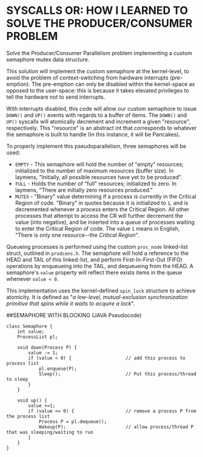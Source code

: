 # SYSCALLS OR: HOW I LEARNED TO SOLVE THE PRODUCER/CONSUMER PROBLEM
Solve the Producer/Consumer Parallelism problem implementing a custom semaphore mutex data structure.

This solution will implement the custom semaphore at the kernel-level, to avoid the
problem of context-switching from hardware interrupts (pre-emption). The pre-emption
can only be disabled within the kernel-space as opposed to the user-space: this is
because it takes elevated privileges to tell the hardware not to send interrupts.

With interrupts disabled, this code will allow our custom semaphore to issue `DOWN()` and
`UP()` events with regards to a buffer of items. The `DOWN()` and `UP()` syscalls will atomically
decrement and increment a given "resource", respectively. This "resource" is an abstract int that
corresponds to whatever the semaphore is built to handle (In this instance, it will be Pancakes).

To properly implement this pseudoparallelism, three semaphores will be used:
* `EMPTY` - This semaphore will hold the number of "empty" resources; initialized to the number of maximum resources (buffer size). In laymens, "Initially, all possible resources have yet to be produced".  
* `FULL` - Holds the number of "full" resources; initialized to zero. In laymens, "There are initially zero resources produced."  
* `MUTEX` - "Binary" value determining if a process is currently in the Critical Region of code. "Binary" in quotes because it is initialized to `1`, and is decremented whenever a process enters the Critical Region. All other processes that attempt to access the CR will further decrement the value (into negative), and be inserted into a queue of processes waiting to enter the Critical Region of code. The value `1` means in English, "There is only one resource--the _Critical Region_".  

Queueing processes is performed using the custom `proc_node` linked-list struct, outlined in `prodcons.h`. 
The semaphore will hold a reference to the HEAD and TAIL of this linked-list, and perform First-In-First-Out 
(FIFO) operations by enqueueing into the TAIL, and dequeueing from the HEAD. A semaphore's `value` property
will reflect there exists items in the queue whenever `value < 0`.

This implementation uses the kernel-defined `spin_lock` structure to achieve atomicity. It is defined as "_a low-level, mutual-exclusion synchronization primitive that spins while it waits to acquire a lock_".

##SEMAPHORE WITH BLOCKING (JAVA Pseudocode)
```
class Semaphore {
    int value;
    ProcessList pl;

    void down(Process P) {
        value -= 1;
        if (value < 0) {                    // add this process to process list
            pl.enqueue(P);
            Sleep();                        // Put this process/thread to sleep
        }
    }

    void up() {
        value +=1;
        if (value <= 0) {                   // remove a process P from the process list
            Process P = pl.dequeue();
            Wakeup(P);                      // allow process/thread P that was sleeping/waiting to run
        }
    }
}
```
